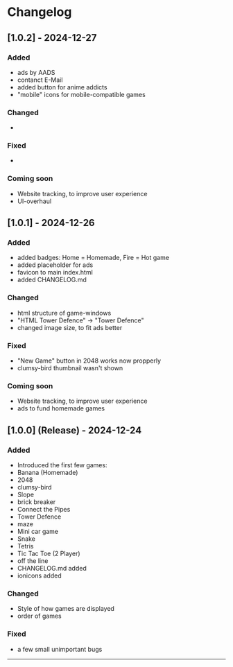 # Changelog

## [1.0.2] - 2024-12-27
### Added
- ads by AADS
- contanct E-Mail
- added button for anime addicts
- "mobile" icons for mobile-compatible games

### Changed
- 

### Fixed
- 

### Coming soon
- Website tracking, to improve user experience
- UI-overhaul



## [1.0.1] - 2024-12-26
### Added
- added badges: Home = Homemade, Fire = Hot game
- added placeholder for ads
- favicon to main index.html
- added CHANGELOG.md


### Changed
- html structure of game-windows
- "HTML Tower Defence" -> "Tower Defence"
- changed image size, to fit ads better

### Fixed
- "New Game" button in 2048 works now propperly
- clumsy-bird thumbnail wasn't shown

### Coming soon
- Website tracking, to improve user experience
- ads to fund homemade games

## [1.0.0] (Release) - 2024-12-24
### Added

- Introduced the first few games:
- Banana (Homemade)
- 2048
- clumsy-bird
- Slope
- brick breaker
- Connect the Pipes
- Tower Defence
- maze
- Mini car game
- Snake
- Tetris
- Tic Tac Toe (2 Player)
- off the line
- CHANGELOG.md added
- ionicons added


### Changed
- Style of how games are displayed
- order of games

### Fixed
- a few small unimportant bugs

---

<!--
### How to Use

- **[Unreleased]**: This section includes changes that are yet to be released. It’s usually used for upcoming versions.
- **Version Tags**: Each version of the software is represented by a tag (e.g., `1.2.0`, `1.1.0`, etc.) along with the release date.
- **Change Categories**:
  - **Added**: For new features or functionality.
  - **Changed**: For updates or modifications to existing functionality.
  - **Fixed**: For bug fixes.
  - **Deprecated**: For features that are being phased out but still available.
  - **Removed**: For features that have been removed entirely.
  - **Security**: For any security-related changes or fixes.
  
Remember to update this file every time you make a release. It serves as a great reference for contributors and users of your project.
--!>
